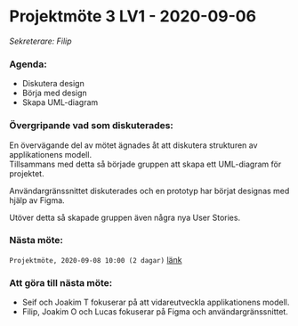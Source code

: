 # Projektmöte 3 LV1 - 2020-09-06
*Sekreterare: Filip*

### Agenda:
- Diskutera design
- Börja med design
- Skapa UML-diagram

### Övergripande vad som diskuterades:

En övervägande del av mötet ägnades åt att diskutera strukturen av applikationens modell. <br> Tillsammans med detta så började gruppen att skapa ett UML-diagram för projektet.

Användargränssnittet diskuterades och en prototyp har börjat designas med hjälp av Figma.

Utöver detta så skapade gruppen även några nya User Stories.


### Nästa möte:
```Projektmöte, 2020-09-08 10:00 (2 dagar)``` [länk](https://github.com/DKWA0000/OOPP-HT20/blob/master/Dokumentation/Notes%20From%20Project%20Meetings/2020-09-08%20-%20Projektmöte%201%20LV2.md)

### Att göra till nästa möte:
- Seif och Joakim T fokuserar på att vidareutveckla applikationens modell.
- Filip, Joakim O och Lucas fokuserar på Figma och användargränssnittet.
